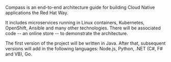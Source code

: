 Compass is an end-to-end architecture guide for building Cloud Native applications the Red Hat Way.

It includes microservices running in Linux containers, Kubernetes, OpenShift, Ansible and many other technologies.
There will be associated code -- an online store -- to demonstrate the architecture. 

The first version of the project will be written in Java. After that, subsequent versions will add in the following languages: Node.js, Python, .NET (C#, F# and VB), Go.